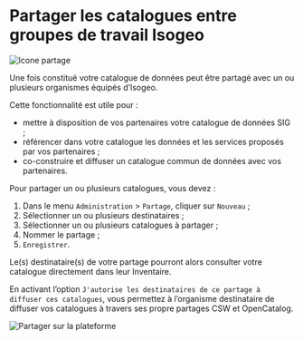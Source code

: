 # Partager les catalogues entre groupes de travail Isogeo

![Icone partage](/fr/images/offer_schema_platform_modShare.png "Partager les catalogues entre groupes de travail Isogeo")

Une fois constitué votre catalogue de données peut être partagé avec un ou plusieurs organismes équipés d’Isogeo.

Cette fonctionnalité est utile pour :
* mettre à disposition de vos partenaires votre catalogue de données SIG ;
* référencer dans votre catalogue les données et les services proposés par vos partenaires ;
* co-construire et diffuser un catalogue commun de données avec vos partenaires.

Pour partager un ou plusieurs catalogues, vous devez :

1.	Dans le menu `Administration` > `Partage`, cliquer sur `Nouveau` ;
2.	Sélectionner un ou plusieurs destinataires ;
3.	Sélectionner un ou plusieurs catalogues à partager ;
4.	Nommer le partage ;
5.	`Enregistrer`.

Le(s) destinataire(s) de votre partage pourront alors consulter votre catalogue directement dans leur Inventaire.

En activant l’option `J'autorise les destinataires de ce partage à diffuser ces catalogues`, vous permettez à l’organisme destinataire de diffuser vos catalogues à travers ses propre partages CSW et OpenCatalog.

![Partager sur la plateforme](/fr/images/adm_shares_platform_edit.png "Partager les catalogues entre groupes de travail Isogeo")
